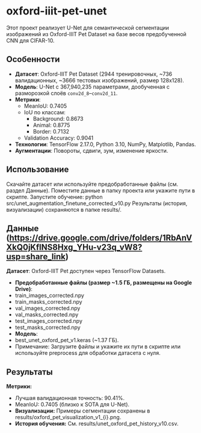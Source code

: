 # oxford-iiit-pet-unet

Этот проект реализует U-Net для семантической сегментации изображений из Oxford-IIIT Pet Dataset на базе весов предобученной CNN для CIFAR-10.

## Особенности
- **Датасет**: Oxford-IIIT Pet Dataset (2944 тренировочных, ~736 валидационных, ~3666 тестовых изображений, размер 128x128).
- **Модель**: U-Net с 367,940,235 параметрами, дообученная с разморозкой слоёв `conv2d_8`–`conv2d_11`.
- **Метрики**:
  - MeanIoU: 0.7405
  - IoU по классам:
    - Background: 0.8673
    - Animal: 0.8775
    - Border: 0.7132
  - Validation Accuracy: 0.9041
- **Технологии**: TensorFlow 2.17.0, Python 3.10, NumPy, Matplotlib, Pandas.
- **Аугментации**: Повороты, сдвиги, зум, изменение яркости.


## Использование
Скачайте датасет или используйте предобработанные файлы (см. раздел Данные).
Поместите данные в папку проекта или укажите пути в скрипте.
Запустите обучение: python src/unet_augmentation_finetune_corrected_v10.py
Результаты (история, визуализации) сохраняются в папке results/.

## Данные (https://drive.google.com/drive/folders/1RbAnVXkQ0jKflNS8Hxg_YHu-v23q_vW8?usp=share_link)
**Датасет**: Oxford-IIIT Pet доступен через TensorFlow Datasets.
- **Предобработанные файлы (размер ~1.5 ГБ, размещены на Google Drive)**:
- train_images_corrected.npy
- train_masks_corrected.npy
- val_images_corrected.npy
- val_masks_corrected.npy
- test_images_corrected.npy
- test_masks_corrected.npy
- **Модель**:
- best_unet_oxford_pet_v1.keras (~1.37 ГБ).
- Примечание: Загрузите файлы и укажите их пути в скрипте или используйте preprocess для обработки датасета с нуля.


## Результаты
**Метрики:**
- Лучшая валидационная точность: 90.41%.
 - MeanIoU: 0.7405 (близко к SOTA для U-Net).
- **Визуализации:** Примеры сегментации сохранены в results/oxford_pet_visualization_v1_{i}.png.
- **История обучения:** См. results/unet_oxford_pet_history_v10.csv.
